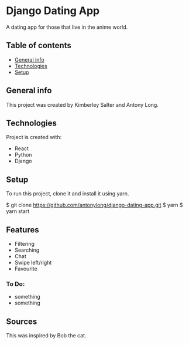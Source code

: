 # Django Dating App
A dating app for those that live in the anime world.

## Table of contents
* [General info](#general-info)
* [Technologies](#technologies)
* [Setup](#setup)

## General info
This project was created by Kimberley Salter and Antony Long. 
	
## Technologies
Project is created with:
* React
* Python
* Django
	
## Setup
To run this project, clone it and install it using yarn.

$ git clone https://github.com/antonylong/django-dating-app.git
$ yarn
$ yarn start

## Features
* Filtering
* Searching
* Chat
* Swipe left/right
* Favourite

### To Do:
* something
* something

## Sources
This was inspired by Bob the cat.
